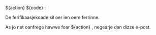 ${action} ${code} :

De ferifikaasjekoade sil oer ien oere ferrinne.

As jo net oanfrege hawwe foar ${action} , negearje dan dizze e-post.